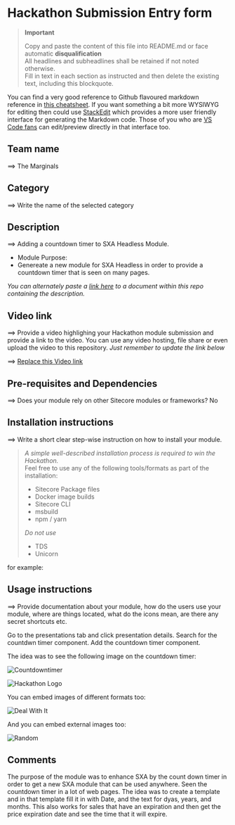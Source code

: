 # Hackathon Submission Entry form

> __Important__  
> 
> Copy and paste the content of this file into README.md or face automatic __disqualification__  
> All headlines and subheadlines shall be retained if not noted otherwise.  
> Fill in text in each section as instructed and then delete the existing text, including this blockquote.

You can find a very good reference to Github flavoured markdown reference in [this cheatsheet](https://github.com/adam-p/markdown-here/wiki/Markdown-Cheatsheet). If you want something a bit more WYSIWYG for editing then could use [StackEdit](https://stackedit.io/app) which provides a more user friendly interface for generating the Markdown code. Those of you who are [VS Code fans](https://code.visualstudio.com/docs/languages/markdown#_markdown-preview) can edit/preview directly in that interface too.

## Team name
⟹ The Marginals

## Category
⟹ Write the name of the selected category

## Description
⟹ Adding a countdown timer to SXA Headless Module.   

  - Module Purpose:
  - Genereate a new module for SXA Headless in order to provide a countdown timer that is seen on many pages. 
  

_You can alternately paste a [link here](#docs) to a document within this repo containing the description._

## Video link
⟹ Provide a video highlighing your Hackathon module submission and provide a link to the video. You can use any video hosting, file share or even upload the video to this repository. _Just remember to update the link below_

⟹ [Replace this Video link](#video-link)



## Pre-requisites and Dependencies

⟹ Does your module rely on other Sitecore modules or frameworks?
No

## Installation instructions
⟹ Write a short clear step-wise instruction on how to install your module.  

> _A simple well-described installation process is required to win the Hackathon._  
> Feel free to use any of the following tools/formats as part of the installation:
> - Sitecore Package files
> - Docker image builds
> - Sitecore CLI
> - msbuild
> - npm / yarn
> 
> _Do not use_
> - TDS
> - Unicorn
 
for example:

## Usage instructions
⟹ Provide documentation about your module, how do the users use your module, where are things located, what do the icons mean, are there any secret shortcuts etc.

Go to the presentations tab and click presentation details.
Search for the countdwn timer component.
Add the countdown timer component. 


The idea was to see the following image on the countdown timer:

![Countdowntimer](https://thiscatdoesnotexist.com/)

![Hackathon Logo](docs/images/hackathon.png?raw=true "Hackathon Logo")

You can embed images of different formats too:

![Deal With It](docs/images/deal-with-it.gif?raw=true "Deal With It")

And you can embed external images too:

![Random](https://thiscatdoesnotexist.com/)

## Comments
The purpose of the module was to enhance SXA by the count down timer in order to get a new SXA module that can be used anywhere. Seen the countdown timer in a lot of web pages. The idea was to create a template and in that template fill it in with Date, and the text for dyas, years, and months. This also works for sales that have an expiration and then get the price expiration date and see the time that it will expire. 
